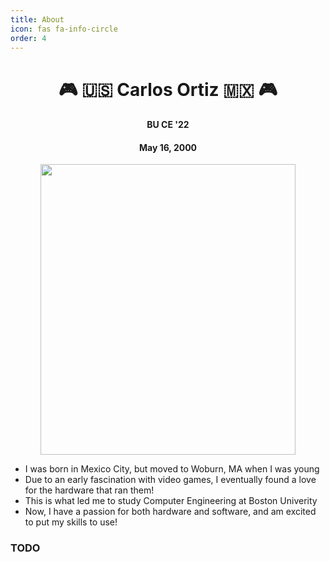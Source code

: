 ```yaml
---
title: About
icon: fas fa-info-circle
order: 4
---
```


<div align=center>
<h1> 🎮 🇺🇸 Carlos Ortiz 🇲🇽 🎮 </h1>
<h4> BU CE '22 </h4>
<h4> May 16, 2000 </h4>
<img src="/assets/about/me.png" width="408" height="465">
</div>

- I was born in Mexico City, but moved to Woburn, MA when I was young
- Due to an early fascination with video games, I eventually found a love for the hardware that ran them!
- This is what led me to study Computer Engineering at Boston Univerity
- Now, I have a passion for both hardware and software, and am excited to put my skills to use!

<div clear="left" float="left">
  <h3> TODO </h3>
</div>
